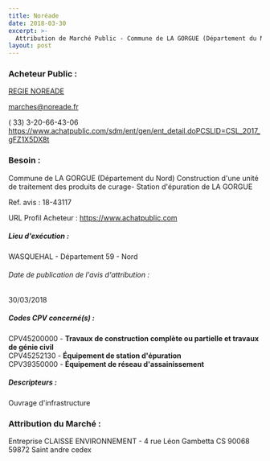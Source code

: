 ```yaml
---
title: Noréade
date: 2018-03-30
excerpt: >-
  Attribution de Marché Public - Commune de LA GORGUE (Département du Nord) Construction d'une unité de traitement des produits de curage- Station d'épuration de LA GORGUE
layout: post
---
```


### Acheteur Public : 
<a href=""> REGIE NOREADE</a><br/>



marches@noreade.fr

( 33) 3-20-66-43-06
https://www.achatpublic.com/sdm/ent/gen/ent_detail.doPCSLID=CSL_2017_gFZ1X5DX8t
### Besoin :

Commune de LA GORGUE (Département du Nord) Construction d'une unité de traitement des produits de curage- Station d'épuration de LA GORGUE

Ref. avis : 18-43117

URL Profil Acheteur : https://www.achatpublic.com

##### Lieu d'exécution :

WASQUEHAL - Département 59 - Nord

###### Date de publication de l'avis d'attribution : 
30/03/2018

##### Codes CPV concerné(s) :
CPV45200000 - **Travaux de construction complète ou partielle et travaux de génie civil** <br/>
CPV45252130 - **Équipement de station d'épuration** <br/>
CPV39350000 - **Équipement de réseau d'assainissement** <br/>

##### Descripteurs :
Ouvrage d'infrastructure <br/>

### Attribution du Marché :
Entreprise CLAISSE ENVIRONNEMENT - 4 rue Léon Gambetta CS 90068 59872 Saint andre cedex <br/>
